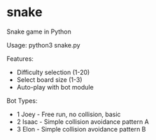 # snake
Snake game in Python

Usage:
python3 snake.py

Features:
- Difficulty selection (1-20)
- Select board size (1-3)
- Auto-play with bot module

Bot Types:
- 1 Joey - Free run, no collision, basic
- 2 Isaac - Simple collision avoidance pattern A
- 3 Elon - Simple collision avoidance pattern B
